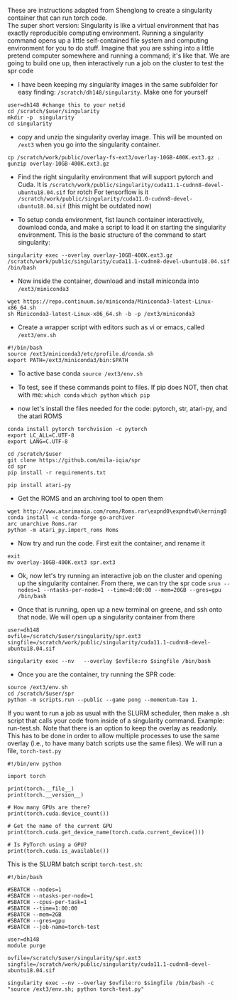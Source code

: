 These are instructions adapted from Shenglong to create a singularity container that can run torch code.  
The super short version: Singularity is like a virtual environment that has exactly reproducible computing environment. 
Running a singularity command opens up a little self-contained file system and computing environment for you to do stuff. 
Imagine that you are sshing into a little pretend computer somewhere and running a command; it's like that.
We are going to build one up, then interactively run a job on the cluster to test the spr code


- I have been keeping my singularity images in the same subfolder for easy finding: `/scratch/dh148/singularity`. Make one for yourself

```
user=dh148 #change this to your netid
cd /scratch/$user/singularity 
mkdir -p  singularity
cd singularity 
```

- copy and unzip the singularity overlay image. This will be mounted on `/ext3` when you go into the singularity container.
```
cp /scratch/work/public/overlay-fs-ext3/overlay-10GB-400K.ext3.gz .
gunzip overlay-10GB-400K.ext3.gz
```

- Find the right singularity environment that will support pytorch and Cuda. It is `/scratch/work/public/singularity/cuda11.1-cudnn8-devel-ubuntu18.04.sif` for rotch
For tensorflow is it `/scratch/work/public/singularity/cuda11.0-cudnn8-devel-ubuntu18.04.sif`  (this might be outdated now)

- To setup conda environment, fist launch container interactively, download conda, and make a script to load it on starting the singularity environment. 
This is the basic structure of the command to start singularity:
```
singularity exec --overlay overlay-10GB-400K.ext3.gz /scratch/work/public/singularity/cuda11.1-cudnn8-devel-ubuntu18.04.sif /bin/bash
```

- Now inside the container, download and install miniconda into `/ext3/miniconda3`
``` 
wget https://repo.continuum.io/miniconda/Miniconda3-latest-Linux-x86_64.sh
sh Miniconda3-latest-Linux-x86_64.sh -b -p /ext3/miniconda3
```

- Create a wrapper script with editors such as vi or emacs, called `/ext3/env.sh` 

``` 
#!/bin/bash
source /ext3/miniconda3/etc/profile.d/conda.sh
export PATH=/ext3/miniconda3/bin:$PATH
```

- To active base conda
`source /ext3/env.sh`

- To test, see if these commands point to files. If pip does NOT, then chat with me:
`which conda`
 `which python`
 `which pip`

- now let\'s install the files needed for the code: pytorch, str, atari-py, and the atari ROMS
```
conda install pytorch torchvision -c pytorch
export LC_ALL=C.UTF-8
export LANG=C.UTF-8

cd /scratch/$user
git clone https://github.com/mila-iqia/spr
cd spr
pip install -r requirements.txt

pip install atari-py
```
- Get the ROMS and an archiving tool to open them

``` 
wget http://www.atarimania.com/roms/Roms.rar\expnd0\expndtw0\kerning0
conda install -c conda-forge go-archiver
arc unarchive Roms.rar
python -m atari_py.import_roms Roms
```

- Now try and run the code. First exit the container, and rename it
```
exit
mv overlay-10GB-400K.ext3 spr.ext3
```

- Ok, now let\'s try running an interactive job on the cluster and opening up the singularity container. From there, we can try the spr code
 `srun --nodes=1 --ntasks-per-node=1 --time=8:00:00 --mem=20GB --gres=gpu /bin/bash `

- Once that is running, open up a new terminal on greene, and ssh onto that node. We will open up a singularity container from there
```
user=dh148
ovfile=/scratch/$user/singularity/spr.ext3
singfile=/scratch/work/public/singularity/cuda11.1-cudnn8-devel-ubuntu18.04.sif

singularity exec --nv   --overlay $ovfile:ro $singfile /bin/bash
```

- Once you are the container, try running the SPR code:
```
source /ext3/env.sh
cd /scratch/$user/spr
python -m scripts.run --public --game pong --momentum-tau 1. 
```

If you want to run a job as usual with the SLURM scheduler, then make a .sh script that calls your code from inside of a singularity command. Example: run-test.sh. 
Note that there is an option to keep the overlay as readonly. This has to be done in order to allow multiple processes to use the same overlay (i.e., to have many batch scripts use the same files). 
We will run a file, `torch-test.py`

``` 
#!/bin/env python

import torch

print(torch.__file__)
print(torch.__version__)

# How many GPUs are there?
print(torch.cuda.device_count())

# Get the name of the current GPU
print(torch.cuda.get_device_name(torch.cuda.current_device()))

# Is PyTorch using a GPU?
print(torch.cuda.is_available())
```

This is the SLURM batch script `torch-test.sh`:
```
#!/bin/bash

#SBATCH --nodes=1
#SBATCH --ntasks-per-node=1
#SBATCH --cpus-per-task=1
#SBATCH --time=1:00:00
#SBATCH --mem=2GB
#SBATCH --gres=gpu
#SBATCH --job-name=torch-test

user=dh148
module purge

ovfile=/scratch/$user/singularity/spr.ext3
singfile=/scratch/work/public/singularity/cuda11.1-cudnn8-devel-ubuntu18.04.sif

singularity exec --nv --overlay $ovfile:ro $singfile /bin/bash -c "source /ext3/env.sh; python torch-test.py"
 ```


